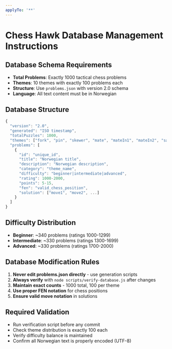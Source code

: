 ```yaml
---
applyTo: '**'
---
```


# Chess Hawk Database Management Instructions

## Database Schema Requirements
- **Total Problems**: Exactly 1000 tactical chess problems
- **Themes**: 10 themes with exactly 100 problems each
- **Structure**: Use `problems.json` with version 2.0 schema
- **Language**: All text content must be in Norwegian

## Database Structure
```javascript
{
  "version": "2.0",
  "generated": "ISO timestamp",
  "totalPuzzles": 1000,
  "themes": ["fork", "pin", "skewer", "mate", "mateIn1", "mateIn2", "sacrifice", "deflection", "decoy", "discoveredAttack"],
  "problems": [
    {
      "id": "unique_id",
      "title": "Norwegian title",
      "description": "Norwegian description", 
      "category": "theme_name",
      "difficulty": "beginner|intermediate|advanced",
      "rating": 1000-2000,
      "points": 5-15,
      "fen": "valid_chess_position",
      "solution": ["move1", "move2", ...]
    }
  ]
}
```

## Difficulty Distribution
- **Beginner**: ~340 problems (ratings 1000-1299)
- **Intermediate**: ~330 problems (ratings 1300-1699)
- **Advanced**: ~330 problems (ratings 1700-2000)

## Database Modification Rules
1. **Never edit problems.json directly** - use generation scripts
2. **Always verify** with `node scripts/verify-database.js` after changes
3. **Maintain exact counts** - 1000 total, 100 per theme
4. **Use proper FEN notation** for chess positions
5. **Ensure valid move notation** in solutions

## Required Validation
- Run verification script before any commit
- Check theme distribution is exactly 100 each
- Verify difficulty balance is maintained
- Confirm all Norwegian text is properly encoded (UTF-8)